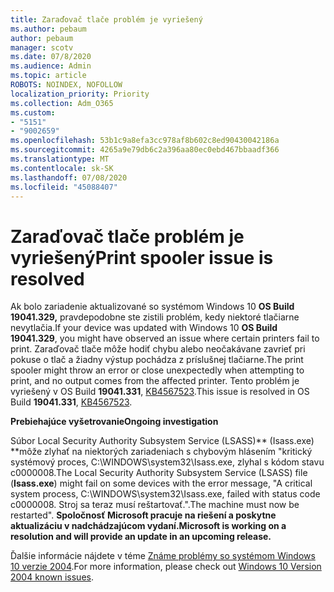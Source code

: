 ```yaml
---
title: Zaraďovač tlače problém je vyriešený
ms.author: pebaum
author: pebaum
manager: scotv
ms.date: 07/8/2020
ms.audience: Admin
ms.topic: article
ROBOTS: NOINDEX, NOFOLLOW
localization_priority: Priority
ms.collection: Adm_O365
ms.custom:
- "5151"
- "9002659"
ms.openlocfilehash: 53b1c9a8efa3cc978af8b602c8ed90430042186a
ms.sourcegitcommit: 4265a9e79db6c2a396aa80ec0ebd467bbaadf366
ms.translationtype: MT
ms.contentlocale: sk-SK
ms.lasthandoff: 07/08/2020
ms.locfileid: "45088407"
---
```

# <a name="print-spooler-issue-is-resolved"></a><span data-ttu-id="31ce8-102">Zaraďovač tlače problém je vyriešený</span><span class="sxs-lookup"><span data-stu-id="31ce8-102">Print spooler issue is resolved</span></span>

<span data-ttu-id="31ce8-103">Ak bolo zariadenie aktualizované so systémom Windows 10 **OS Build 19041.329,** pravdepodobne ste zistili problém, kedy niektoré tlačiarne nevytlačia.</span><span class="sxs-lookup"><span data-stu-id="31ce8-103">If your device was updated with Windows 10  **OS Build 19041.329**, you might have observed an issue where certain printers fail to print.</span></span> <span data-ttu-id="31ce8-104">Zaraďovač tlače môže hodiť chybu alebo neočakávane zavrieť pri pokuse o tlač a žiadny výstup pochádza z príslušnej tlačiarne.</span><span class="sxs-lookup"><span data-stu-id="31ce8-104">The print spooler might throw an error or close unexpectedly when attempting to print, and no output comes from the affected printer.</span></span> <span data-ttu-id="31ce8-105">Tento problém je vyriešený v OS Build **19041.331**, [KB4567523](https://support.microsoft.com/help/4567523/windows-10-update-kb4567523).</span><span class="sxs-lookup"><span data-stu-id="31ce8-105">This issue is resolved in OS Build  **19041.331**, [KB4567523](https://support.microsoft.com/help/4567523/windows-10-update-kb4567523).</span></span>  

<span data-ttu-id="31ce8-106">**Prebiehajúce vyšetrovanie**</span><span class="sxs-lookup"><span data-stu-id="31ce8-106">**Ongoing investigation**</span></span>

<span data-ttu-id="31ce8-107">Súbor Local Security Authority Subsystem Service (LSASS)\*\* (Isass.exe) \*\*môže zlyhať na niektorých zariadeniach s chybovým hlásením "kritický systémový proces, C:\WINDOWS\system32\Isass.exe, zlyhal s kódom stavu c0000008.</span><span class="sxs-lookup"><span data-stu-id="31ce8-107">The Local Security Authority Subsystem Service (LSASS) file (**Isass.exe**) might fail on some devices with the error message, "A critical system process, C:\WINDOWS\system32\Isass.exe, failed with status code c0000008.</span></span> <span data-ttu-id="31ce8-108">Stroj sa teraz musí reštartovať.".</span><span class="sxs-lookup"><span data-stu-id="31ce8-108">The machine must now be restarted".</span></span>  <span data-ttu-id="31ce8-109">**Spoločnosť Microsoft pracuje na riešení a poskytne aktualizáciu v nadchádzajúcom vydaní.**</span><span class="sxs-lookup"><span data-stu-id="31ce8-109">**Microsoft is working on a resolution and will provide an update in an upcoming release.**</span></span>

<span data-ttu-id="31ce8-110">Ďalšie informácie nájdete v téme [Známe problémy so systémom Windows 10 verzie 2004](https://docs.microsoft.com/windows/release-information/status-windows-10-2004#442msgdesc).</span><span class="sxs-lookup"><span data-stu-id="31ce8-110">For more information, please check out  [Windows 10 Version 2004 known issues](https://docs.microsoft.com/windows/release-information/status-windows-10-2004#442msgdesc).</span></span>